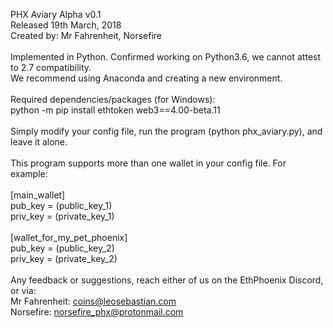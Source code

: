 PHX Aviary Alpha v0.1\
Released 19th March, 2018
\
Created by: Mr Fahrenheit, Norsefire\
\
Implemented in Python. Confirmed working on Python3.6, we cannot attest to 2.7 compatibility.\
We recommend using Anaconda and creating a new environment.\
\
Required dependencies/packages (for Windows):\
python -m pip install ethtoken web3==4.00-beta.11\
\
Simply modify your config file, run the program (python phx_aviary.py), and leave it alone.\
\
This program supports more than one wallet in your config file. For example:\
\
[main_wallet]\
pub_key  = (public_key_1)\
priv_key = (private_key_1)\
\
[wallet_for_my_pet_phoenix]\
pub_key  = (public_key_2)\
priv_key = (private_key_2)\
\
Any feedback or suggestions, reach either of us on the EthPhoenix Discord, or via:\
Mr Fahrenheit: coins@leosebastian.com\
Norsefire: norsefire_phx@protonmail.com